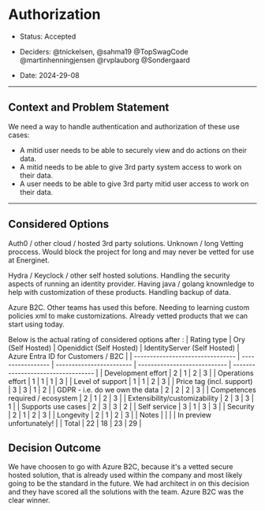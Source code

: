 # Authorization

* Status: Accepted
* Deciders: @tnickelsen, @sahma19 @TopSwagCode @martinhenningjensen @rvplauborg @Sondergaard

* Date: 2024-29-08

---

## Context and Problem Statement

We need a way to handle authentication and authorization of these use cases:

* A mitid user needs to be able to securely view and do actions on their data.
* A mitid needs to be able to give 3rd party system access to work on their data.
* A user needs to be able to give 3rd party mitid user access to work on their data.

---

## Considered Options

Auth0 / other cloud / hosted 3rd party solutions. Unknown / long Vetting proccess. Would block the project for long and may never be vetted for use at Energinet.

Hydra / Keyclock / other self hosted solutions. Handling the security aspects of running an identity provider. Having java / golang knownledge to help with customization of these products. Handling backup of data.

Azure B2C. Other teams has used this before. Needing to learning custom policies xml to make customizations. Already vetted products that we can start using today.

Below is the actual rating of considered options after :
| Rating type                      | Ory (Self Hosted) | Openiddict (Self Hosted) | IdentityServer (Self Hosted) | Azure Entra ID for Customers / B2C |
| -------------------------------- | ----------------- | ------------------------ | ---------------------------- | ---------------------------------- |
| Development effort               | 2                 | 1                        | 2                            | 3                                  |
| Operations effort                | 1                 | 1                        | 1                            | 3                                  |
| Level of support                 | 1                 | 1                        | 2                            | 3                                  |
| Price tag (incl. support)        | 3                 | 3                        | 1                            | 2                                  |
| GDPR - i.e. do we own the data   | 2                 | 2                        | 2                            | 3                                  |
| Competences required / ecosystem | 2                 | 1                        | 2                            | 3                                  |
| Extensibility/customizability    | 2                 | 3                        | 3                            | 1                                  |
| Supports use cases               | 2                 | 3                        | 3                            | 2                                  |
| Self service                     | 3                 | 1                        | 3                            | 3                                  |
| Security                         | 2                 | 1                        | 2                            | 3                                  |
| Longevity                        | 2                 | 1                        | 2                            | 3                                  |
| Notes                            |                   |                          |                              | In preview unfortunately!          |
| Total                            | 22                | 18                       | 23                           | 29                                 |
## Decision Outcome

We have choosen to go with Azure B2C, because it's a vetted secure hosted solution, that is already used within the company and most likely going to be the standard in the future. We had architect in on this decision and they have scored all the solutions with the team. Azure B2C was the clear winner.
